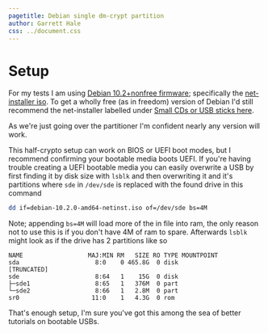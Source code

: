 ```yaml
---
pagetitle: Debian single dm-crypt partition
author: Garrett Hale
css: ../document.css
---
```


Setup
=====

For my tests I am using [Debian 10.2+nonfree firmware](https://cdimage.debian.org/cdimage/unofficial/non-free/cd-including-firmware/10.2.0+nonfree/);
specifically the [net-installer iso](https://cdimage.debian.org/cdimage/unofficial/non-free/cd-including-firmware/10.2.0+nonfree/amd64/iso-cd/).
To get a wholly free (as in freedom) version of Debian I'd still recommend the net-installer labelled under [Small CDs or USB sticks here](https://www.debian.org/distrib/netinst).

As we're just going over the partitioner I'm confident nearly any version will work.

This half-crypto setup can work on BIOS or UEFI boot modes, but I recommend confirming your bootable media boots UEFI.
If you're having trouble creating a UEFI bootable media you can easily overwrite a USB by first finding it by disk size with `lsblk`
and then overwriting it and it's partitions where `sde` in `/dev/sde` is replaced with the found drive in this command

```bash
dd if=debian-10.2.0-amd64-netinst.iso of=/dev/sde bs=4M
```

Note; appending `bs=4M` will load more of the in file into ram, the only reason not to use this is if you don't have 4M of ram to spare.
Afterwards `lsblk` might look as if the drive has 2 partitions like so

```
NAME                  MAJ:MIN RM   SIZE RO TYPE MOUNTPOINT
sda                     8:0    0 465.8G  0 disk
[TRUNCATED]
sde                     8:64   1    15G  0 disk
├─sde1                  8:65   1   376M  0 part
└─sde2                  8:66   1   2.8M  0 part
sr0                    11:0    1   4.3G  0 rom
```

That's enough setup, I'm sure you've got this among the sea of better tutorials on bootable USBs.
